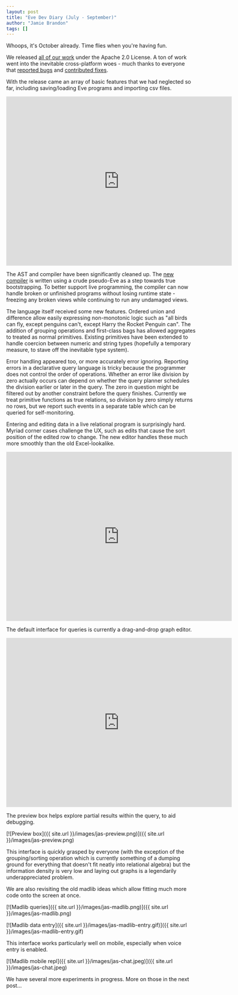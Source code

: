 ```yaml
---
layout: post
title: "Eve Dev Diary (July - September)"
author: "Jamie Brandon"
tags: []
---
```


Whoops, it's October already. Time flies when you're having fun.

We released [all of our work](https://github.com/Kodowa/Eve) under the Apache 2.0 License. A ton of work went into the inevitable cross-platform woes - much thanks to everyone that [reported bugs](https://github.com/witheve/Eve/issues) and [contributed fixes](https://github.com/witheve/Eve/graphs/contributors).

With the release came an array of basic features that we had neglected so far, including saving/loading Eve programs and importing csv files.

<iframe width="600" height="450" src="https://www.youtube.com/embed/iDyMZZZ2GU4" frameborder="0" allowfullscreen></iframe>

The AST and compiler have been significantly cleaned up. The [new compiler](https://github.com/witheve/Eve/blob/master/runtime/src/compiler.rs#L507-L1192) is written using a crude pseudo-Eve as a step towards true bootstrapping. To better support live programming, the compiler can now handle broken or unfinished programs without losing runtime state - freezing any broken views while continuing to run any undamaged views.

The language itself received some new features. Ordered union and difference allow easily expressing non-monotonic logic such as "all birds can fly, except penguins can't, except Harry the Rocket Penguin can". The addition of grouping operations and first-class bags has allowed aggregates to treated as normal primitives. Existing primitives have been extended to handle coercion between numeric and string types (hopefully a temporary measure, to stave off the inevitable type system).

Error handling appeared too, or more accurately error ignoring. Reporting errors in a declarative query language is tricky because the programmer does not control the order of operations. Whether an error like division by zero actually occurs can depend on whether the query planner schedules the division earlier or later in the query. The zero in question might be filtered out by another constraint before the query finishes. Currently we treat primitive functions as true relations, so division by zero simply returns no rows, but we report such events in a separate table which can be queried for self-monitoring.

Entering and editing data in a live relational program is surprisingly hard. Myriad corner cases challenge the UX, such as edits that cause the sort position of the edited row to change. The new editor handles these much more smoothly than the old Excel-lookalike.

<iframe width="600" height="450" src="https://www.youtube.com/embed/0FbSIKXkl5Y" frameborder="0" allowfullscreen></iframe>

The default interface for queries is currently a drag-and-drop graph editor.

<iframe width="600" height="450" src="https://www.youtube.com/embed/dz1iWKQQyDg" frameborder="0" allowfullscreen></iframe>

The preview box helps explore partial results within the query, to aid debugging.

[![Preview box]({{ site.url }}/images/jas-preview.png)]({{ site.url }}/images/jas-preview.png)

This interface is quickly grasped by everyone (with the exception of the grouping/sorting operation which is currently something of a dumping ground for everything that doesn't fit neatly into relational algebra) but the information density is very low and laying out graphs is a legendarily underappreciated problem.

We are also revisiting the old madlib ideas which allow fitting much more code onto the screen at once.

[![Madlib queries]({{ site.url }}/images/jas-madlib.png)]({{ site.url }}/images/jas-madlib.png)

[![Madlib data entry]({{ site.url }}/images/jas-madlib-entry.gif)]({{ site.url }}/images/jas-madlib-entry.gif)

This interface works particularly well on mobile, especially when voice entry is enabled.

[![Madlib mobile repl]({{ site.url }}/images/jas-chat.jpeg)]({{ site.url }}/images/jas-chat.jpeg)

We have several more experiments in progress. More on those in the next post...